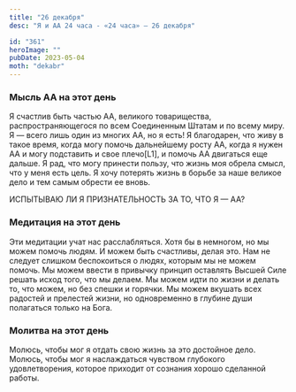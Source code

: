 ```yaml
---
title: "26 декабря"
desc: "Я и АА 24 часа - «24 часа» — 26 декабря"

id: "361"
heroImage: ""
pubDate: 2023-05-04
moth: "dekabr"
---
```


### Мысль АА на этот день

Я счастлив быть частью АА, великого товарищества, распространяющегося по всем
Соединенным Штатам и по всему миру. Я — всего лишь один из многих АА, но я
есть! Я благодарен, что живу в такое время, когда могу помочь дальнейшему
росту АА, когда я нужен АА и могу подставить и свое плечо[L1], и помочь АА
двигаться еще дальше. Я рад, что могу принести пользу, что жизнь моя обрела
смысл, что у меня есть цель. Я хочу потерять жизнь в борьбе за наше великое
дело и тем самым обрести ее вновь.

ИСПЫТЫВАЮ ЛИ Я ПРИЗНАТЕЛЬНОСТЬ ЗА ТО, ЧТО Я — АА?

### Медитация на этот день

Эти медитации учат нас расслабляться. Хотя бы в немногом, но мы можем помочь
людям. И можем быть счастливы, делая это. Нам не следует слишком беспокоиться
о людях, которым мы не можем помочь. Мы можем ввести в привычку принцип
оставлять Высшей Силе решать исход того, что мы делаем. Мы можем идти по жизни
и делать то, что можем, но без спешки и горячки. Мы можем вкушать всех
радостей и прелестей жизни, но одновременно в глубине души полагаться только
на Бога.

### Молитва на этот день

Молюсь, чтобы мог я отдать свою жизнь за это достойное дело. Молюсь, чтобы мог
я наслаждаться чувством глубокого удовлетворения, которое приходит от сознания
хорошо сделанной работы.
